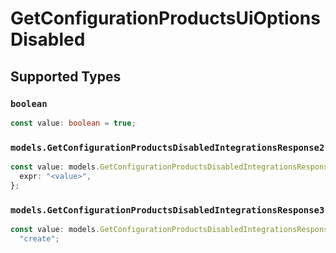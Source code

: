 # GetConfigurationProductsUiOptionsDisabled


## Supported Types

### `boolean`

```typescript
const value: boolean = true;
```

### `models.GetConfigurationProductsDisabledIntegrationsResponse2`

```typescript
const value: models.GetConfigurationProductsDisabledIntegrationsResponse2 = {
  expr: "<value>",
};
```

### `models.GetConfigurationProductsDisabledIntegrationsResponse3`

```typescript
const value: models.GetConfigurationProductsDisabledIntegrationsResponse3 =
  "create";
```

